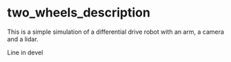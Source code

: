 # two_wheels_description

This is a simple simulation of a differential drive robot with an arm, a camera and a lidar. 

Line in devel

